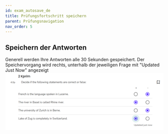 ```yaml
---
id: exam_autosave_de
title: Prüfungsfortschritt speichern
parent: Prüfungsnavigation
nav_order: 5
---
```


## Speichern der Antworten

Generell werden Ihre Antworten alle 30 Sekunden gespeichert. Der Speichervorgang wird rechts, unterhalb der jeweiligen Frage mit "Updated Just Now" angezeigt
![Prüfung-autosave](assets/exam-autosave.png) 

